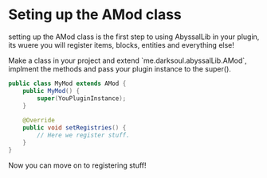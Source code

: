 # Seting up the AMod class

setting up the AMod class is the first step to using AbyssalLib in your plugin, its wuere you will register items, blocks, entities and everything else!

<procedure title="Creating your AMod class" id="creating-your-amod-class">
<step>
Make a class in your project and extend `me.darksoul.abyssalLib.AMod`, implment the methods and pass your plugin instance to the super().

```Java
public class MyMod extends AMod {
    public MyMod() {
        super(YouPluginInstance);
    }
    
    @Override
    public void setRegistries() {
        // Here we register stuff.
    }
}
```
</step>
<step>
Now you can move on to registering stuff!
</step>
</procedure>
